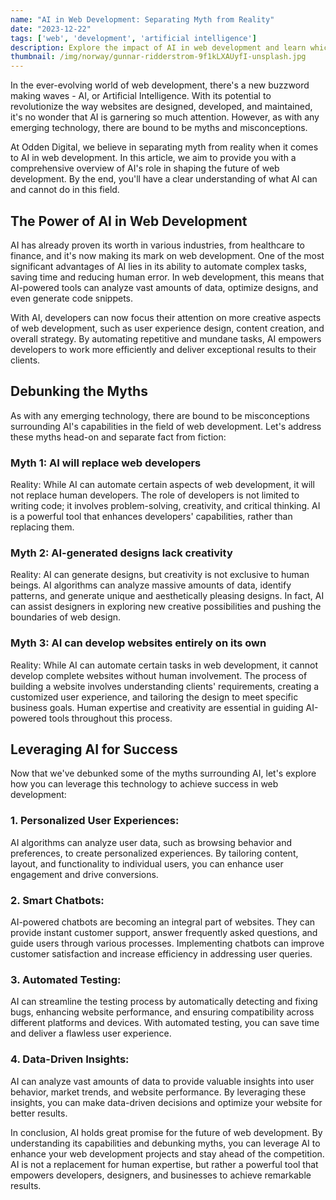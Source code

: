 ```yaml
---
name: "AI in Web Development: Separating Myth from Reality"
date: "2023-12-22"
tags: ['web', 'development', 'artificial intelligence']
description: Explore the impact of AI in web development and learn which claims hold true in our insightful article.
thumbnail: /img/norway/gunnar-ridderstrom-9f1kLXAUyfI-unsplash.jpg
---
```

In the ever-evolving world of web development, there's a new buzzword making waves - AI, or Artificial Intelligence. With its potential to revolutionize the way websites are designed, developed, and maintained, it's no wonder that AI is garnering so much attention. However, as with any emerging technology, there are bound to be myths and misconceptions.

At Odden Digital, we believe in separating myth from reality when it comes to AI in web development. In this article, we aim to provide you with a comprehensive overview of AI's role in shaping the future of web development. By the end, you'll have a clear understanding of what AI can and cannot do in this field.

## The Power of AI in Web Development

AI has already proven its worth in various industries, from healthcare to finance, and it's now making its mark on web development. One of the most significant advantages of AI lies in its ability to automate complex tasks, saving time and reducing human error. In web development, this means that AI-powered tools can analyze vast amounts of data, optimize designs, and even generate code snippets.

With AI, developers can now focus their attention on more creative aspects of web development, such as user experience design, content creation, and overall strategy. By automating repetitive and mundane tasks, AI empowers developers to work more efficiently and deliver exceptional results to their clients.

## Debunking the Myths

As with any emerging technology, there are bound to be misconceptions surrounding AI's capabilities in the field of web development. Let's address these myths head-on and separate fact from fiction:

### Myth 1: AI will replace web developers
Reality: While AI can automate certain aspects of web development, it will not replace human developers. The role of developers is not limited to writing code; it involves problem-solving, creativity, and critical thinking. AI is a powerful tool that enhances developers' capabilities, rather than replacing them.

### Myth 2: AI-generated designs lack creativity
Reality: AI can generate designs, but creativity is not exclusive to human beings. AI algorithms can analyze massive amounts of data, identify patterns, and generate unique and aesthetically pleasing designs. In fact, AI can assist designers in exploring new creative possibilities and pushing the boundaries of web design.

### Myth 3: AI can develop websites entirely on its own
Reality: While AI can automate certain tasks in web development, it cannot develop complete websites without human involvement. The process of building a website involves understanding clients' requirements, creating a customized user experience, and tailoring the design to meet specific business goals. Human expertise and creativity are essential in guiding AI-powered tools throughout this process.

## Leveraging AI for Success

Now that we've debunked some of the myths surrounding AI, let's explore how you can leverage this technology to achieve success in web development:

### 1. Personalized User Experiences: 
AI algorithms can analyze user data, such as browsing behavior and preferences, to create personalized experiences. By tailoring content, layout, and functionality to individual users, you can enhance user engagement and drive conversions.

### 2. Smart Chatbots: 
AI-powered chatbots are becoming an integral part of websites. They can provide instant customer support, answer frequently asked questions, and guide users through various processes. Implementing chatbots can improve customer satisfaction and increase efficiency in addressing user queries.

### 3. Automated Testing: 
AI can streamline the testing process by automatically detecting and fixing bugs, enhancing website performance, and ensuring compatibility across different platforms and devices. With automated testing, you can save time and deliver a flawless user experience.

### 4. Data-Driven Insights: 
AI can analyze vast amounts of data to provide valuable insights into user behavior, market trends, and website performance. By leveraging these insights, you can make data-driven decisions and optimize your website for better results.

In conclusion, AI holds great promise for the future of web development. By understanding its capabilities and debunking myths, you can leverage AI to enhance your web development projects and stay ahead of the competition. AI is not a replacement for human expertise, but rather a powerful tool that empowers developers, designers, and businesses to achieve remarkable results.

